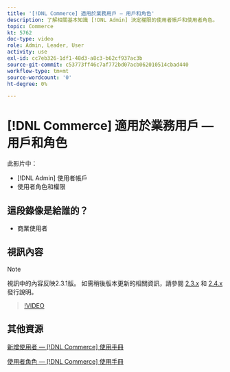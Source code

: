 ```yaml
---
title: '[!DNL Commerce] 適用於業務用戶 — 用戶和角色'
description: 了解相關基本知識 [!DNL Admin] 決定權限的使用者帳戶和使用者角色。
topic: Commerce
kt: 5762
doc-type: video
role: Admin, Leader, User
activity: use
exl-id: cc7eb326-1df1-48d3-a8c3-b62cf937ac3b
source-git-commit: c53773ff46c7af772bd07acb062010514cbad440
workflow-type: tm+mt
source-wordcount: '0'
ht-degree: 0%

---
```


# [!DNL Commerce] 適用於業務用戶 — 用戶和角色

此影片中：

- [!DNL Admin] 使用者帳戶
- 使用者角色和權限

## 這段錄像是給誰的？

- 商業使用者

## 視訊內容

>[!NOTE]
>
>視訊中的內容反映2.3.1版。 如需稍後版本更新的相關資訊，請參閱 [ 2.3.x](https://devdocs.magento.com/guides/v2.3/release-notes/bk-release-notes.html) 和 [2.4.x](https://devdocs.magento.com/guides/v2.4/release-notes/bk-release-notes.html) 發行說明。

>[!VIDEO](https://video.tv.adobe.com/v/35947?quality=12&learn=on)

## 其他資源

[新增使用者 —  [!DNL Commerce] 使用手冊](https://docs.magento.com/user-guide/system/permissions-users-all.html)

[使用者角色 —  [!DNL Commerce] 使用手冊](https://docs.magento.com/user-guide/system/permissions-user-roles.html)
